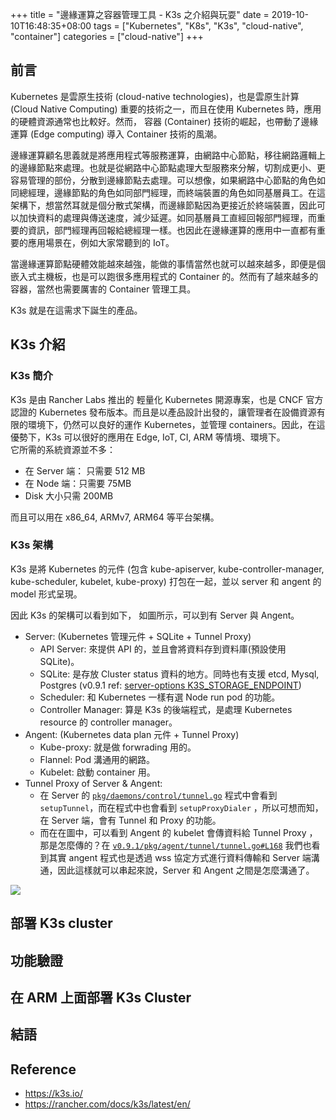 +++
title = "邊緣運算之容器管理工具 - K3s 之介紹與玩耍"
date = 2019-10-10T16:48:35+08:00
tags = ["Kubernetes", "K8s", "K3s", "cloud-native", "container"]
categories = ["cloud-native"]
+++

## 前言

Kubernetes 是雲原生技術 (cloud-native technologies)，也是雲原生計算 (Cloud Native Computing) 重要的技術之一，而且在使用 Kubernetes 時，應用的硬體資源通常也比較好。然而， 容器 (Container) 技術的崛起，也帶動了邊緣運算 (Edge computing) 導入 Container 技術的風潮。  
  
邊緣運算顧名思義就是將應用程式等服務運算，由網路中心節點，移往網路邏輯上的邊緣節點來處理。也就是從網路中心節點處理大型服務來分解，切割成更小、更容易管理的部份，分散到邊緣節點去處理。可以想像，如果網路中心節點的角色如同總經理，邊緣節點的角色如同部門經理，而終端裝置的角色如同基層員工。在這架構下，想當然耳就是個分散式架構，而邊緣節點因為更接近於終端裝置，因此可以加快資料的處理與傳送速度，減少延遲。如同基層員工直經回報部門經理，而重要的資訊，部門經理再回報給總經理一樣。也因此在邊緣運算的應用中一直都有重要的應用場景在，例如大家常聽到的 IoT。  
  
當邊緣運算節點硬體效能越來越強，能做的事情當然也就可以越來越多，即便是個嵌入式主機板，也是可以跑很多應用程式的 Container 的。然而有了越來越多的容器，當然也需要厲害的 Container 管理工具。  
  
K3s 就是在這需求下誕生的產品。  
  

## K3s 介紹

### K3s 簡介

K3s 是由 Rancher Labs 推出的 輕量化 Kubernetes 開源專案，也是 CNCF 官方認證的 Kubernetes 發布版本。而且是以產品設計出發的，讓管理者在設備資源有限的環境下，仍然可以良好的運作 Kubernetes，並管理 containers。因此，在這優勢下，K3s 可以很好的應用在 Edge, IoT, CI, ARM 等情境、環境下。  
它所需的系統資源並不多：  

- 在 Server 端： 只需要 512 MB
- 在 Node 端：只需要 75MB
- Disk 大小只需 200MB

而且可以用在 x86_64, ARMv7, ARM64 等平台架構。  

### K3s 架構

K3s 是將 Kubernetes 的元件 (包含 kube-apiserver, kube-controller-manager, kube-scheduler, kubelet, kube-proxy) 打包在一起，並以 server 和 angent 的 model 形式呈現。  

因此 K3s 的架構可以看到如下， 如圖所示，可以到有 Server 與 Angent。  

- Server: (Kubernetes 管理元件 + SQLite + Tunnel Proxy)
    - API Server: 來提供 API 的，並且會將資料存到資料庫(預設使用 SQLite)。
    - SQLite: 是存放 Cluster status 資料的地方。同時也有支援 etcd, Mysql, Postgres (v0.9.1 ref: [server-options K3S_STORAGE_ENDPOINT](https://rancher.com/docs/k3s/latest/en/installation/#server-options))
    - Scheduler: 和 Kubernetes 一樣有選 Node run pod 的功能。
    - Controller Manager: 算是 K3s 的後端程式，是處理 Kubernetes resource 的 controller manager。
- Angent: (Kubernetes data plan 元件 + Tunnel Proxy)
    - Kube-proxy: 就是做 forwrading 用的。
    - Flannel: Pod 溝通用的網路。
    - Kubelet: 啟動 container 用。
- Tunnel Proxy of Server & Angent: 
    - 在 Server 的 [`pkg/daemons/control/tunnel.go`](https://github.com/rancher/k3s/blob/v0.9.1/pkg/daemons/control/tunnel.go) 程式中會看到 `setupTunnel`，而在程式中也會看到 `setupProxyDialer` ，所以可想而知，在 Server 端，會有 Tunnel 和 Proxy 的功能。  
    - 而在在圖中，可以看到 Angent 的 kubelet 會傳資料給 Tunnel Proxy ，那是怎麼傳的？在 [`v0.9.1/pkg/agent/tunnel/tunnel.go#L168`](https://github.com/rancher/k3s/blob/v0.9.1/pkg/agent/tunnel/tunnel.go#L168) 我們也看到其實 angent 程式也是透過 wss 協定方式進行資料傳輸和 Server 端溝通，因此這樣就可以串起來說，Server 和 Angent 之間是怎麼溝通了。  

![](https://k3s.io/images/how-it-works-k3s.svg)  

## 部署 K3s cluster


## 功能驗證

## 在 ARM 上面部署 K3s Cluster

## 結語



## Reference
- https://k3s.io/
- https://rancher.com/docs/k3s/latest/en/

